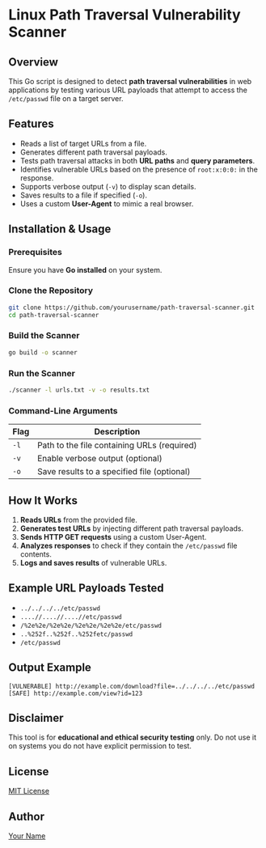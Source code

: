 # Linux Path Traversal Vulnerability Scanner

## Overview
This Go script is designed to detect **path traversal vulnerabilities** in web applications by testing various URL payloads that attempt to access the `/etc/passwd` file on a target server.

## Features
- Reads a list of target URLs from a file.
- Generates different path traversal payloads.
- Tests path traversal attacks in both **URL paths** and **query parameters**.
- Identifies vulnerable URLs based on the presence of `root:x:0:0:` in the response.
- Supports verbose output (`-v`) to display scan details.
- Saves results to a file if specified (`-o`).
- Uses a custom **User-Agent** to mimic a real browser.

## Installation & Usage
### Prerequisites
Ensure you have **Go installed** on your system.

### Clone the Repository
```sh
git clone https://github.com/yourusername/path-traversal-scanner.git
cd path-traversal-scanner
```

### Build the Scanner
```sh
go build -o scanner
```

### Run the Scanner
```sh
./scanner -l urls.txt -v -o results.txt
```

### Command-Line Arguments
| Flag  | Description |
|-------|-------------|
| `-l`  | Path to the file containing URLs (required) |
| `-v`  | Enable verbose output (optional) |
| `-o`  | Save results to a specified file (optional) |

## How It Works
1. **Reads URLs** from the provided file.
2. **Generates test URLs** by injecting different path traversal payloads.
3. **Sends HTTP GET requests** using a custom User-Agent.
4. **Analyzes responses** to check if they contain the `/etc/passwd` file contents.
5. **Logs and saves results** of vulnerable URLs.

## Example URL Payloads Tested
- `../../../../etc/passwd`
- `....//....//....//etc/passwd`
- `/%2e%2e/%2e%2e/%2e%2e/%2e%2e/etc/passwd`
- `..%252f..%252f..%252fetc/passwd`
- `/etc/passwd`

## Output Example
```
[VULNERABLE] http://example.com/download?file=../../../../etc/passwd
[SAFE] http://example.com/view?id=123
```

## Disclaimer
This tool is for **educational and ethical security testing** only. Do not use it on systems you do not have explicit permission to test.

## License
[MIT License](LICENSE)

## Author
[Your Name](https://github.com/vijay922)

